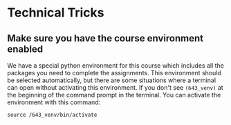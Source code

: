 # Technical Tricks #

## Make sure you have the course environment enabled ##

We have a special python environment for this course which includes all the packages you need to complete the assignments. This environment should be selected automatically, but there are some situations where a terminal can open without activating this environment. If you don't see `(643_venv)` at the beginning of the command prompt in the terminal. You can activate the environment with this command:

```
source /643_venv/bin/activate
```
